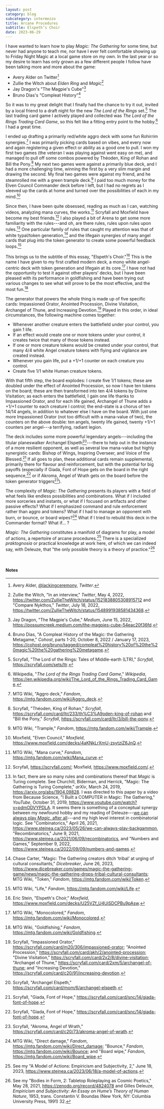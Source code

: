 ```yaml
---
layout: post
category: blog
subcategory: intermezzo
title: Arcane Procedures
subtitle: Elspeth’s Choir
date: 2023-06-29
---
```


I have wanted to learn how to play *Magic: The Gathering* for some time, but never had anyone to teach me, nor have I ever felt comfortable showing up to Friday Night Magic at a local game store on my own. In the last year or so my desire to learn has only grown as a few different people I follow have been talking more and more about the game:

* Avery Alder on Twitter[^1]
* Zullie the Witch about *Elden Ring* and *Magic*[^2]
* Jay Dragon's "The Magpie's Cube"[^3]
* Bruno Dias's "Compleat History"[^4]

[^1]: Avery Alder, [@lackingceremony](https://twitter.com/lackingceremony), *Twitter*.
[^2]: Zullie the Witch, "In an interview," *Twitter*, May 4, 2022, <https://twitter.com/ZullieTheWitch/status/1521838805308915712> and "Compare Nykthos," *Twitter*, July 18, 2022, <https://twitter.com/ZullieTheWitch/status/1548991938581434368>.
[^3]: Jay Dragon, "The Magpie's Cube," *Medium*, June 15, 2022, <https://possumcreek.medium.com/the-magpies-cube-54eac20f36fd>.
[^4]: Bruno Dias, "A Compleat History of the Magic: the Gathering Metagame," *Cohost*, parts 1-20, October 8, 2022 / January 17, 2023, <https://cohost.org/bruno/tagged/compleat%20history%20of%20the%20magic%20the%20gathering%20metagame>.

So it was to my great delight that I finally had the chance to try it out, invited by a local friend to a draft night for the new *The Lord of the Rings* set.[^5] The last trading card game I actively played and collected was *The Lord of the Rings Trading Card Game*, so this felt like a fitting entry point to the hobby.[^6] I had a great time.

[^5]: Scryfall, "The Lord of the Rings: Tales of Middle-earth (LTR)," *Scryfall*, <https://scryfall.com/sets/ltr>.
[^6]: Wikipedia, "*The Lord of the Rings Trading Card Game*," *Wikipedia*, <https://en.wikipedia.org/wiki/The_Lord_of_the_Rings_Trading_Card_Game>.

I ended up drafting a primarily red/white aggro deck with some fun Rohirrim synergies.[^7] I was primarily picking cards based on vibes, and every now and again registering a given effect or ability as a good one to pull. I won my first two games (the veteran I was playing against went easy on me), and managed to pull off some combos powered by Théoden, King of Rohan and Bill the Pony.[^8] My next two games were against a primarily blue deck, and I had a more challenging time, winning the first by a very slim margin and drawing the second. My final two games were against my friend, and he steamrolled me with a green trample deck.[^9] I paid too much money for the Elven Council Commander deck before I left, but I had no regrets as I sleeved up the cards at home and turned over the possibilities of each in my mind.[^10]

[^7]: MTG Wiki, "Aggro deck," *Fandom*, <https://mtg.fandom.com/wiki/Aggro_deck>.
[^8]: Scryfall, "Théoden, King of Rohan," *Scryfall*, <https://scryfall.com/card/ltr/233/th%C3%A9oden-king-of-rohan> and "Bill the Pony," *Scryfall*, <https://scryfall.com/card/ltr/3/bill-the-pony>.
[^9]: MTG Wiki, "Trample," *Fandom*, <https://mtg.fandom.com/wiki/Trample>.
[^10]: Moxfield, "Elven Council," *Moxfield*, <https://www.moxfield.com/decks/4aKNkLrXmU-zsytziZ6JnQ>.

Since then, I have been quite obsessed, reading as much as I can, watching videos, analyzing mana curves, the works.[^11] Scryfall and Moxfield have become my best friends.[^12] I also played a bit of Arena to get some more familiarity with the rules---and oh, are there rules, rules upon rules upon rules.[^13] One particular family of rules that caught my attention was that of white typal/token generation,[^14] and the lifegain synergies of many angel cards that plug into the token generator to create some powerful feedback loops.[^15]

[^11]: MTG Wiki, "Mana curve," *Fandom*, <https://mtg.fandom.com/wiki/Mana_curve>.
[^12]: Scryfall, <https://scryfall.com/>; Moxfield, <https://www.moxfield.com/>.
[^13]: In fact, there are so many rules and combinations thereof that *Magic* is Turing complete. See Churchill, Biderman, and Herrick, "Magic: The Gathering is Turing Complete," *arXiv*, March 24, 2019, <https://arxiv.org/abs/1904.09828>. I was directed to this paper by a video from Because Science, "I Built a COMPUTER in Magic: The Gathering," *YouTube*, October 31, 2019, <https://www.youtube.com/watch?v=pdmODVYPDLA>. It seems there is something of a conceptual synergy between my newfound hobby and my reading of Deleuze---[we can always play *Magic*, after all](https://www.steinea.ca/2023/05/26/we-can-always-play-backgammon)---and my high level interest in combinatorial logic. See "Combinatorics," April 26, 2021, <https://www.steinea.ca/2023/05/26/we-can-always-play-backgammon>, "Recombinatorics," June 9, 2021, <https://www.steinea.ca/2021/06/09/recombinatorics>, and "Numbers and Games," September 9, 2022, <https://www.steinea.ca/2022/09/09/numbers-and-games>.
[^14]: Chase Carter, "Magic: The Gathering creators ditch ‘tribal’ at urging of cultural consultants," *Dicebreaker*, June 26, 2023, <https://www.dicebreaker.com/games/magic-the-gathering-game/news/magic-the-gathering-drops-tribal-cultural-consultants>; MTG Wiki, "Token," *Fandom*, <https://mtg.fandom.com/wiki/Token>.
[^15]: MTG Wiki, "Life," *Fandom*, <https://mtg.fandom.com/wiki/Life>.

This brings us to the subtitle of this essay, "Elspeth's Choir."[^16] This is the name I have given to my first crafted modern deck, a mono white angel-centric deck with token generation and lifegain at its core.[^17] I have not had the opportunity to test it against other players' decks, but I have been pleased with its performance in goldfishing and have been trying out various changes to see what will prove to be the most effective, and the most fun.[^18]

[^16]: Eric Stein, "Elspeth's Choir," *Moxfield*, <https://www.moxfield.com/decks/U25VZf_U4UiSDCPBu9pAsw>.
[^17]: MTG Wiki, "Monocolored," *Fandom*, <https://mtg.fandom.com/wiki/Monocolored>.
[^18]: MTG Wiki, "Goldfishing," *Fandom*, <https://mtg.fandom.com/wiki/Goldfishing>.

The generator that powers the whole thing is made up of five specific cards: Impassioned Orator, Anointed Procession, Divine Visitation, Archangel of Thune, and Increasing Devotion.[^19] Played in this order, in ideal circumstances, the following machine comes together:

[^19]: Scryfall, "Impassioned Orator," <https://scryfall.com/card/m20/306/impassioned-orator>; "Anointed Procession," <https://scryfall.com/card/akh/2/anointed-procession>; "Divine Visitation," <https://scryfall.com/card/2x2/8/divine-visitation>; "Archangel of Thune," <https://scryfall.com/card/2xm/5/archangel-of-thune>; and "Increasing Devotion," <https://scryfall.com/card/c20/91/increasing-devotion>.

* Whenever another creature enters the battlefield under your control, you gain 1 life.
* If an effect would create one or more tokens under your control, it creates twice that many of those tokens instead.
* If one or more creature tokens would be created under your control, that many 4/4 white Angel creature tokens with flying and vigilance are created instead.
* Whenever you gain life, put a +1/+1 counter on each creature you control.
* Create five 1/1 white Human creature tokens.

With that fifth step, the board explodes: I create five 1/1 tokens; these are doubled under the effect of Anointed Procession, so now I have ten tokens on the board; these are then transformed into ten 4/4 tokens by Divine Visitation; as each enters the battlefield, I gain one life thanks to Impassioned Orator, and for each life gained, Archangel of Thune adds a +1/+1 counter to each creature I control; the end-state is a chorus of ten 14/14 angels, in addition to whatever else I have on the board. With just one more Impassioned Orator (not too difficult with a mana-value of two), the counters on the above double: ten angels, twenty life gained, twenty +1/+1 counters per angel---a terrifying, radiant legion.

The deck includes some more powerful legendary angels---including the titular planeswalker Archangel Elspeth[^20]---there to help out in the instance of a more resilient opponent, as well as several low mana-value but highly synergistic cards: Bishop of Wings, Inspiring Overseer, and Voice of the Blessed.[^22] If all goes to plan, these additional cards remain supplemental, primarily there for flavour and reinforcement, but with the potential for big payoffs (especially if Giada, Font of Hope gets on the board in the right sequence,[^22] or if Akroma, Angel of Wrath gets on the board before the token generator triggers[^23]).

[^20]: Scryfall, "Archangel Elspeth," <https://scryfall.com/card/mom/6/archangel-elspeth>.
[^21]: Scryfall, "Bishop of Wings," <https://scryfall.com/card/m20/8/bishop-of-wings>; "Inspiring Overseer," <https://scryfall.com/card/snc/18/inspiring-overseer>; and "Voice of the Blessed," <https://scryfall.com/card/vow/44/voice-of-the-blessed>.
[^22]: Scryfall, "Giada, Font of Hope," <https://scryfall.com/card/snc/14/giada-font-of-hope>.
[^23]: Scryfall, "Akroma, Angel of Wrath," <https://scryfall.com/card/c20/73/akroma-angel-of-wrath>.

The complexity of *Magic: The Gathering* presents its players with a field of what feels like endless possibilities and combinations. What if I included more sorceries and instants, or what if I focused on artifacts and other passive effects? What if I emphasized command and rule enforcement rather than aggro and tokens? What if I had to manage an opponent with burn, or bounce, or board wipes?[^24] What if I tried to rebuild this deck in the Commander format? What if... ?

[^24]: MTG Wiki, "Direct damage," *Fandom*, <https://mtg.fandom.com/wiki/Direct_damage>; "Bounce," *Fandom*, <https://mtg.fandom.com/wiki/Bounce>; and "Board wipe," *Fandom*, <https://mtg.fandom.com/wiki/Board_wipe>.

*Magic: The Gathering* constitutes a manifold of diagrams for play, a model of actions, a repertoire of arcane procedures.[^25] There is a specialized *praktognosia* or practical knowledge at work here, of which we can indeed say, with Deleuze, that "the only possible theory is a theory of practice."[^26]

[^25]: See my "A Model of Actions: Empiricism and Subjectivity, 2," June 18, 2023, <https://www.steinea.ca/2023/06/18/a-model-of-actions>.
[^26]: See my "Bodies in Form, 2: Tabletop Roleplaying as Cosmic Poetics," May 28, 2021, <https://zenodo.org/record/4824078> and Gilles Deleuze, *Empiricism and Subjectivity: An Essay on Hume’s Theory of Human Nature*, 1953, trans. Constantin V. Boundas (New York, NY: Columbia University Press, 1991) 32.

<br>


#### Notes
